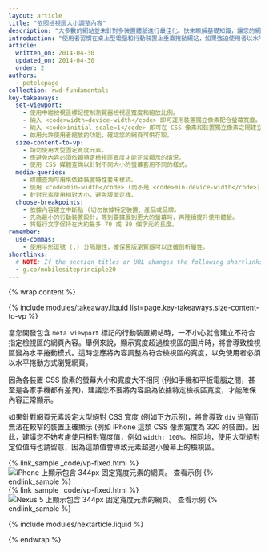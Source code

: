 ```yaml
---
layout: article
title: "依照檢視區大小調整內容"
description: "大多數的網站並未針對多裝置體驗進行最佳化。快來瞭解基礎知識，讓您的網站適用於行動裝置、桌上型電腦或任何附有螢幕的裝置。"
introduction: "使用者習慣在桌上型電腦和行動裝置上垂直捲動網站，如果強迫使用者以水平捲動或縮放的方式瀏覽整個網頁，將會導致不良的使用者體驗。"
article:
  written_on: 2014-04-30
  updated_on: 2014-04-30
  order: 2
authors:
  - petelepage
collection: rwd-fundamentals
key-takeaways:
  set-viewport:
    - 使用中繼檢視區標記控制瀏覽器檢視區寬度和縮放比例。
    - 納入 <code>width=device-width</code> 即可運用裝置獨立像素配合螢幕寬度。
    - 納入 <code>initial-scale=1</code> 即可在 CSS 像素和裝置獨立像素之間建立 1:1 的關係。
    - 啟用允許使用者縮放的功能，確認您的網頁可供存取。
  size-content-to-vp:
    - 請勿使用大型固定寬度元素。
    - 應避免內容必須依賴特定檢視區寬度才能正常顯示的情況。
    - 使用 CSS 媒體查詢以針對不同大小的螢幕套用不同的樣式。
  media-queries:
    - 媒體查詢可用來依據裝置特性套用樣式。
    - 使用 <code>min-width</code> (而不是 <code>min-device-width</code>) 以確保獲得最通用的體驗。
    - 針對元素使用相對大小，避免版面走樣。
  choose-breakpoints:
    - 依據內容建立中斷點 (切勿依據特定裝置、產品或品牌。
    - 先為最小的行動裝置設計，等到要擴展到更大的螢幕時，再陸續提升使用體驗。
    - 將每行文字保持在大約最多 70 或 80 個字元的長度。
remember:
  use-commas:
    - 使用半形逗號 (,) 分隔屬性，確保舊版瀏覽器可以正確剖析屬性。
shortlinks: 
  # NOTE: If the section titles or URL changes the following shortlinks must be updated
  - g.co/mobilesiteprinciple20
---
```

{% wrap content %}

<style>
  .smaller-img {
    width: 60%;
    display: block;
    margin-left: auto;
    margin-right: auto;
  }

  img.center {
    display: block;
    margin-left: auto;
    margin-right: auto;
  }

  video.responsiveVideo {
    width: 100%;
  }
</style>

{% include modules/takeaway.liquid list=page.key-takeaways.size-content-to-vp %}

當您開發包含 `meta viewport` 標記的行動裝置網站時，一不小心就會建立不符合指定檢視區的網頁內容。舉例來說，顯示寬度超過檢視區的圖片時，將會導致檢視區變為水平捲動模式。這時您應將內容調整為符合檢視區的寬度，以免使用者必須以水平捲動方式瀏覽網頁。

因為各裝置 CSS 像素的螢幕大小和寬度大不相同 (例如手機和平板電腦之間，甚至是各家手機都有差異)，建議您不要將內容設為依據特定檢視區寬度，才能確保內容正常顯示。

如果針對網頁元素設定大型絕對 CSS 寬度 (例如下方示例)，將會導致 `div` 過寬而無法在較窄的裝置正確顯示 (例如 iPhone 這類 CSS 像素寬度為 320 的裝置)。因此，建議您不妨考慮使用相對寬度值，例如 `width: 100%`。相同地，使用大型絕對定位值時也請留意，因為這類值會導致元素超過小螢幕上的檢視區。

<div class="clear">
  <div class="g--half">
    {% link_sample _code/vp-fixed.html %}
      <img src="imgs/vp-fixed-iph.png" srcset="imgs/vp-fixed-iph.png 1x, imgs/vp-fixed-iph-2x.png 2x"  alt="iPhone 上顯示包含 344px 固定寬度元素的網頁。">
      查看示例
    {% endlink_sample %}
  </div>

  <div class="g--half g--last">
    {% link_sample _code/vp-fixed.html %}
      <img src="imgs/vp-fixed-n5.png" srcset="imgs/vp-fixed-n5.png 1x, imgs/vp-fixed-n5-2x.png 2x"  alt="Nexus 5 上顯示包含 344px 固定寬度元素的網頁。">
      查看示例
    {% endlink_sample %}
  </div>
</div>

{% include modules/nextarticle.liquid %}

{% endwrap %}

